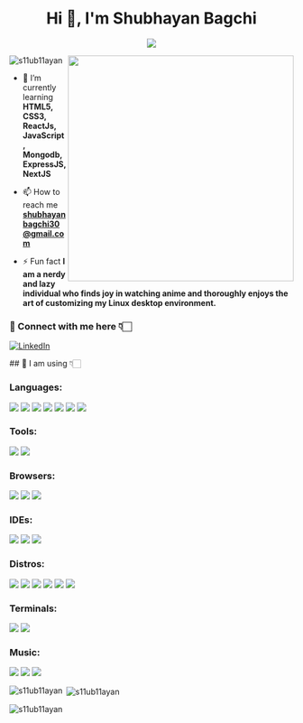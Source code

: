 <h1 align="center">Hi 👋, I'm Shubhayan Bagchi</h1>
<p align="center">
  <a href="https://github.com/DenverCoder1/readme-typing-svg"><img src="https://readme-typing-svg.herokuapp.com?font=Time+New+Roman&color=cyan&size=25&center=true&vCenter=true&width=600&height=100&lines=Passionately+exploring+website+design;Linux+Ricing;Tech-Enthusiast;📚+Boundary+Pusher;Love+to+learn+new+tech..<3;Distro+hopper"></a>
</p>
<img align="right" width="400" src="https://media1.giphy.com/media/zhYSVCirREeIZtONCI/giphy.gif?cid=ecf05e47xayz6qhzwo0mwphttazrjx811n0h93wjo2c4kdhx&ep=v1_gifs_related&rid=giphy.gif&ct=s">

<p align="left"> <img src="https://komarev.com/ghpvc/?username=s11ub11ayan&label=Profile%20views&color=0e75b6&style=flat" alt="s11ub11ayan" /> </p>

- 🌱 I’m currently learning **HTML5, CSS3, ReactJs, JavaScript, Mongodb, ExpressJS, NextJS**

- 📫 How to reach me **shubhayanbagchi30@gmail.com**

- ⚡ Fun fact **I am a nerdy and lazy individual who finds joy in watching anime and thoroughly enjoys the art of customizing my Linux desktop environment.**


<h3 align="left">🔴 Connect with me here 👇🏻</h3>
<p align="left">
<a href="https://www.linkedin.com/in/shubhayan-bagchi-b83522275/" target="_blank"><img src="https://img.shields.io/badge/LinkedIn-0077B5?style=for-the-badge&logo=linkedin&logoColor=white" alt="LinkedIn"></a>
</p>
## 🔴 I am using 👇🏻
<h3 align="left">Languages:</h3>
<p align="left">
<img src="https://img.shields.io/badge/Java-ED8B00?style=for-the-badge&logo=java&logoColor=white" />
<img src="https://img.shields.io/badge/JavaScript-F7DF1E?style=for-the-badge&logo=javascript&logoColor=black" />
<img src="https://img.shields.io/badge/Python-14354C?style=for-the-badge&logo=python&logoColor=white" />
<img src="https://img.shields.io/badge/C%2B%2B-00599C?style=for-the-badge&logo=c%2B%2B&logoColor=white" />
<img src="https://img.shields.io/badge/HTML-239120?style=for-the-badge&logo=html5&logoColor=white" />
<img src="https://img.shields.io/badge/CSS3-1572B6?style=for-the-badge&logo=css3&logoColor=white" />
<img src="https://img.shields.io/badge/C-00599C?style=for-the-badge&logo=c&logoColor=white" />
</p>
<h3 align="left">Tools:</h3>
<p align="left">
  <img src="https://img.shields.io/badge/Simplenote-3361CC?style=for-the-badge&logo=Simplenote&logoColor=white">
  <img src="https://img.shields.io/badge/Bootstrap-563D7C?style=for-the-badge&logo=bootstrap&logoColor=white">
</p>
<h3>Browsers:</h3>
<p align="left">
  <img src="https://img.shields.io/badge/Firefox_Browser-FF7139?style=for-the-badge&logo=Firefox-Browser&logoColor=white">
  <img src="https://img.shields.io/badge/Google_chrome-4285F4?style=for-the-badge&logo=Google-chrome&logoColor=white">
  <img src="https://img.shields.io/badge/Brave-FF1B2D?style=for-the-badge&logo=Brave&logoColor=white">
</p>
<h3 align="left">IDEs:</h3>
<p align="left">
<img src="https://img.shields.io/badge/Visual_Studio_Code-0078D4?style=for-the-badge&logo=visual%20studio%20code&logoColor=white" />
<img src="https://img.shields.io/badge/Arduino_IDE-00979D?style=for-the-badge&logo=arduino&logoColor=white">
  <img src="https://img.shields.io/badge/VIM-%2311AB00.svg?&style=for-the-badge&logo=vim&logoColor=white">
</p>
<h3 align="left">Distros:</h3>
<p align="left">
  <img src="https://img.shields.io/badge/Linux-FCC624?style=for-the-badge&logo=linux&logoColor=black">
  <img src="https://img.shields.io/badge/Arch_Linux-1793D1?style=for-the-badge&logo=arch-linux&logoColor=white">
  <img src="https://img.shields.io/badge/manjaro-35BF5C?style=for-the-badge&logo=manjaro&logoColor=white">
  <img src="https://img.shields.io/badge/Debian-A81D33?style=for-the-badge&logo=debian&logoColor=white">
  <img src="https://img.shields.io/badge/Pop!_OS-48B9C7?style=for-the-badge&logo=Pop!_OS&logoColor=white">
  <img src="https://img.shields.io/badge/Ubuntu-E95420?style=for-the-badge&logo=ubuntu&logoColor=white">
  </p>
<h3 >Terminals:</h3>
<P align="left">
<img src="https://img.shields.io/badge/alacritty-F46D01?style=for-the-badge&logo=alacritty&logoColor=white">
  <img src="https://img.shields.io/badge/GNU%20Bash-4EAA25?style=for-the-badge&logo=GNU%20Bash&logoColor=white">
</P>
<h3>Music:</h3>
<p align="left">
  <img src="https://img.shields.io/badge/Audacity-0000CC?style=for-the-badge&logo=audacity&logoColor=white">
  <img src="https://img.shields.io/badge/Spotify-1ED760?&style=for-the-badge&logo=spotify&logoColor=white">
  <img src="https://img.shields.io/badge/YouTube_Music-FF0000?style=for-the-badge&logo=youtube-music&logoColor=white">
</p>


<p><img align="left" src="https://github-readme-stats.vercel.app/api/top-langs?username=s11ub11ayan&show_icons=true&locale=en&layout=compact" alt="s11ub11ayan" /></p>

<p>&nbsp;<img align="center" src="https://github-readme-stats.vercel.app/api?username=s11ub11ayan&show_icons=true&locale=en" alt="s11ub11ayan" /></p>

<p><img align="center" src="https://github-readme-streak-stats.herokuapp.com/?user=s11ub11ayan&" alt="s11ub11ayan" /></p>
